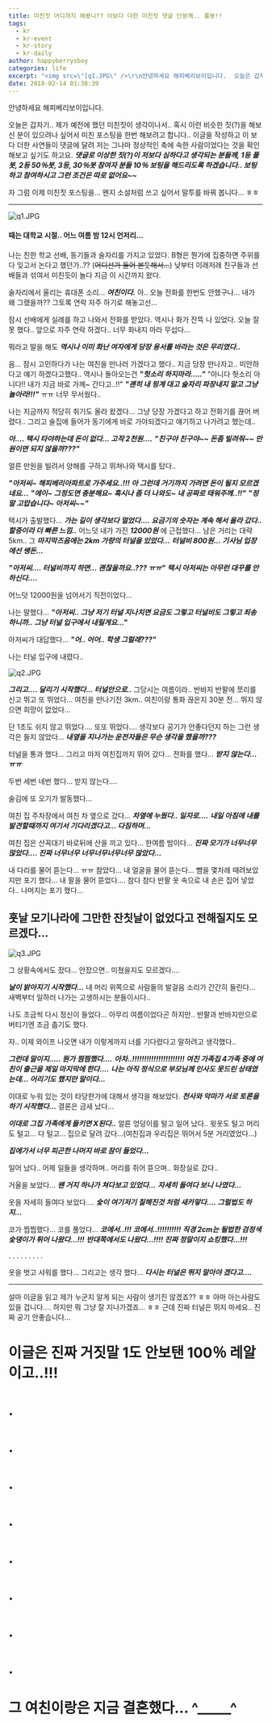 ```yaml
---
title: 미친짓 어디까지 해봤니?? 이보다 더한 미친짓 댓글 단분께.. 풀봇!!
tags:
  - kr
  - kr-event
  - kr-story
  - kr-daily
author: happyberrysboy
categories: life
excerpt: "<img src=\"[q1.JPG\" />\r\n안녕하세요 해피베리보이입니다.  오늘은 갑자기.. 제가 예전에 했던 미친짓이 생각이나서.. 혹시 이런 비슷한 짓(?)을 해보신 분이 있으려나 싶어서 미친 포스팅을 한번 해보려고 합니다.. 이글을 작성하고 이 보다 더한 사연들이 댓글에 달려 저는 그나마 정상적인 축에 속한 사람이었다는 것을 확인해보고 싶기도 하고요.  ***댓글로 이상한 짓(?)이 저보다 심....."
date: 2018-02-14 01:38:39
---
```


안녕하세요 해피베리보이입니다.

오늘은 갑자기.. 제가 예전에 했던 미친짓이 생각이나서.. 혹시 이런 비슷한 짓(?)을 해보신 분이 있으려나 싶어서 미친 포스팅을 한번 해보려고 합니다..
이글을 작성하고 이 보다 더한 사연들이 댓글에 달려 저는 그나마 정상적인 축에 속한 사람이었다는 것을 확인해보고 싶기도 하고요. 
***댓글로 이상한 짓(?)이 저보다 심하다고 생각되는 분들께, 1등 풀봇, 2등 50％봇, 3등, 30％봇 참여자 분들 10％ 보팅을 해드리도록 하겠습니다.. 보팅하고 참여하시고 그런 조건은 따로 없어요~~***

자 그럼 이제 미친짓 포스팅을... 왠지 소설처럼 쓰고 싶어서 말투를 바꿔 봅니다... ㅎㅎ

___
![q1.JPG](https://steemitimages.com/DQmVTTQnwTm3MZU9fCbyjUr2fBXBacs5Rc6N5Tk89GePCH5/q1.JPG)

#### 때는 대학교 시절.. 어느 여름 밤 12시 언저리...
나는 친한 학교 선배, 동기들과 술자리를 가지고 있었다. 
B형은 뭔가에 집중하면 주위를 다 잊고서 논다고 했던가..?? (~~어디선가 들어 본듯해서...~~)
낮부터 이래저래 친구들과 선배들과 섞여서 미친듯이 놀다 지금 이 시간까지 왔다.

술자리에서 울리는 휴대폰 소리... ***여친이다.***
아.. 오늘 전화를 한번도 안했구나... 내가 왜 그랬을까?? 그토록 연락 자주 하기로 해놓고선...

잠시 선배에게 실례를 하고 나와서 전화를 받았다. 역시나 화가 잔뜩 나 있었다.
오늘 잘못 했다.. 앞으로 자주 연락 하겠다.. 너무 화내지 마라 무섭다...

뭐라고 말을 해도 ***역시나 이미 화난 여자에게 당장 용서를 바라는 것은 무리였다..***

음... 잠시 고민하다가 나는 여친을 만나러 가겠다고 했다.. 지금 당장 만나자고.. 미안하다고 얘기 하겠다고했다..
역시나 돌아오는건 ***"헛소리 하지마라....."***
"아니다 헛소리 아니다!! 내가 지금 바로 가께~ 간다고..!!"
***"괜히 내 핑계 대고 술자리 파장내지 말고 그냥 놀아라!!!"***  ㅠㅠ 너무 무서웠다..

나는 지금까지 적당히 취기도 올라 왔겠다... 그냥 당장 가겠다고 하고 전화기를 끊어 버렸다..
그리고 술집에 들어가 동기에게 바로 가야되겠다고 얘기하고 나가려고 했는데..

***아.... 택시 타야하는데 돈이 없다... 고작 2천원....***
***"친구야 친구야~~ 돈좀 빌려줘~~ 만원이면 되지 않을까???"***

얼른 만원을 빌려서 양해를 구하고 뛰쳐나와 택시를 탔다..

***"아저씨~ 해피베리아파트로 가주세요..!!! 아 그런데 거기까지 가려면 돈이 될지 모르겠네요...***
***"에이~ 그정도면 충분해요~ 혹시나 좀 더 나와도~ 내 공짜로 태워주께..!!"***
***"정말 고맙습니다~ 아저씨~~"***

택시가 출발했다...
***가는 길이 생각보다 멀었다.... 요금기의 숫자는 계속 해서 올라 갔다.. 할증이라 더 빠른 느낌..***
어느덧 내가 가진 ***12000원*** 에 근접했다...
남은 거리는 대략 5km.. 그 ***마지막즈음에는  2km 가량의 터널을 있었다...***
***터널비 800원... 기사님 입장에선 쌩돈...***

***"아저씨.... 터널비까지 하면... 괜찮을까요..??? ㅠㅠ"***
***택시 아저씨는 아무런 대꾸를 안하신다....***

어느덧 12000원을 넘어서기 직전이었다...

나는 말했다...
***"아저씨.. 그냥 저기 터널 지나치면 요금도 그렇고 터널비도 그렇고 죄송하니까.. 그냥 터널 입구에서 내릴게요..."***

아저씨가 대답했다...
***"어.. 어어.. 학생 그럴래???"***

나는 터널 입구에 내렸다..

![q2.JPG](https://steemitimages.com/DQmcEq2UW3iSLexYonNzvqEcvcGvnqTtXyFbLPP7qzPCefk/q2.JPG)


***그리고.... 달리기 시작했다... 터널안으로..***
그당시는 여름이라.. 반바지 반팔에 쪼리를 신고 뛰고 또 뛰었다...
여친을 만나기전 3km.. 여친이랑 통화 끊은지 30분 전... 뛰지 않으면 희망이 없었다...

단 1초도 쉬지 않고 뛰었다.... 또또 뛰었다....
생각보다 공기가 안좋다던지 하는 그런 생각은 들지 않았다...
***내옆을 지나가는 운전자들은 무슨 생각을 했을까???***

터널을 통과 했다... 그리고 마저 여친집까지 뛰어 갔다...
전화를 했다...
***받지 않는다... ㅠㅠ***

두번 세번 네번 했다... 받지 않는다....

술김에 또 오기가 발동했다...

여친 집 주차장에서 여친 차 옆으로 갔다...
***차옆에 누웠다.. 일자로....***
***내일 아침에 내를 발견할때까지 여기서 기다리겠다고... 다짐하며...***

여친 집은 산꼭대기 바로뒤에 산을 끼고 있다...
한여름 밤이다...
***진짜 모기가 너무너무 많았다.... 진짜 너무너무 너무너무너무너무 많았다...***

내 다리를 물어 뜯는다... ㅠㅠ 참았다... 
내 얼굴을 물어 뜯는다... 뺨을 몇차례 때려보았지만 포기 했다...
내 팔을 물어 뜯었다.... 참다 참다 반팔 옷 속으로 내 손은 집어 넣었다..
나머지는 포기 했다...

## 훗날 모기나라에 그만한 잔칫날이 없었다고 전해질지도 모르겠다...

![q3.JPG](https://steemitimages.com/DQmQAKdRPVorQqSqMobGoLFsks7se6Gv98X1QkdRajrhPJN/q3.JPG)


그 상황속에서도 잤다... 안잤으면.. 미쳤을지도 모르겠다....

***날이 밝아지기 시작했다...***
내 머리 위쪽으로 사람들의 발걸음 소리가 간간히 들린다...
새벽부터 일하러 나가는 고생하시는 분들이시다..

나도 조금씩 다시 정신이 들었다... 아무리 여름이었다곤 하지만.. 반팔과 반바지만으로 버티기엔 조금 춥기도 했다.

자.. 이제 와이프 나오면 내가 이렇게까지 너를 기다렸다고 말하려고 생각했다..

***그런데 말이지..... 뭔가 찜찜했다....***
***아차..!!!!!!!!!!!!!!!!!!!!!! 여친 가족집 4가족 중에 여친이 출근을 제일 마지막에 한다....***
***나는 아직 정식으로 부모님께 인사도 못드린 상태였는데... 어리기도 했지만 말이다...***

이대로 누워 있는 것이 타당한가에 대해서 생각을 해보았다. ***천사와 악마가 서로 토론을 하기 시작했다...***
결론은 금새 났다...

***이대로 그집 가족에게 들키면 X된다..***
얼른 엉덩이를 털고 일어 났다..
윗옷도 털고 머리도 털고... 다 털고... 집으로 달려 갔다...(여친집과 우리집은 뛰어서 5분 거리였었다...)

***집에가서 너무 피곤한 나머지 바로 잠이 들었다...***

일어 났다..
어제 일들을 생각하며.. 머리를 쥐어 뜯으며.. 화장실로 갔다..

거울을 보았다...
***왠 거지 하나가 쳐다보고 있었다...***
***자세히 들여다 보니 나였다...***

옷을 자세히 들여다 보았다....
***숯이 여기저기 칠해진것 처럼 새카맣다.... 그럴법도 하지...***

코가 찝찝했다... 코를 풀었다...
***코에서..!!! 코에서..!!!!!!!!!! 직경 2cm는 될법한 검정색 숯댕이가 튀어 나왔다...!!!***
***반대쪽에서도 나왔다...!!!! 진짜 정말이지 쇼킹했다...!!!***

.
.
.
.
.
.
.
.
.

옷을 벗고 샤워를 했다...
그리고는 생각 했다...
***다시는 터널은 뛰지 말아야 겠다고....***


___



설마 이글을 읽고 제가 누군지 알게 되는 사람이 생기진 않겠죠?? ㅎㅎ
아마 아는사람도 있을 겁니다.... 하지만 뭐 그냥 잘 지나가겠죠... ㅎㅎ
근데 진짜 터널은 뛰지 마세요.. 진짜 공기 안좋습니다...

# 이글은 진짜 거짓말 1도 안보탠 100％ 레알이고..!!!
# .
# .
# .
# .
# .
# .
# .
# .
# 그 여친이랑은 지금 결혼했다... ^_____^